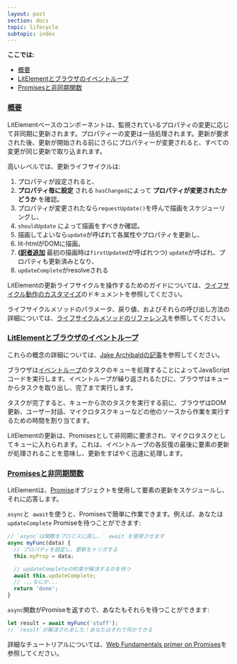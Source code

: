 ```yaml
---
layout: post
section: docs
topic: lifecycle
subtopic: index
---
```


<!-- original:
**On this page:**

* [Overview](#overview)
* [LitElement and the browser event loop](#eventloop)
* [Promises and asynchronous functions](#promises)
-->

**ここでは:**

* [概要](#overview)
* [LitElementとブラウザのイベントループ](#eventloop)
* [Promisesと非同期関数](#promises)

<a id="overview">

### [概要](#overview)

<!-- original:
LitElement-based components update asynchronously in response to observed property changes. Property changes are batched--if more properties change after an update is requested, but before the update starts, all of the changes are captured in the same update.

At a high level, the update lifecycle is:

1.  A property is set. 
2.  The property's `hasChanged` function evaluates whether the property has changed.
3.  If the property has changed, `requestUpdate` fires, scheduling an update.
4.  `shouldUpdate` checks whether the update should proceed.
5.  If the update should proceed, the `update` function reflects the element's properties to its attributes.
6.  The lit-html `render` function renders DOM changes.
7.  The `updated` function is called, exposing the properties that changed.
8.  The `updateComplete` Promise resolves. Any code waiting for it can now run.

See the documentation on [Customizing lifecycle behavior](customize) for a guide to working with the LitElement update lifecycle. 

For details on the lifecycle methods' parameters, return values, and how to call them, see the [Lifecycle methods reference](methods).
-->

LitElementベースのコンポーネントは、監視されているプロパティの変更に応じて非同期に更新されます。プロパティーの変更は一括処理されます。更新が要求された後、更新が開始される前にさらにプロパティーが変更されると、すべての変更が同じ更新で取り込まれます。

高いレベルでは、更新ライフサイクルは:

1. プロパティが設定されると、
2. **プロパティ毎に設定** される `hasChanged`によって **プロパティが変更されたかどうか** を確認。
3. プロパティが変更されたなら`requestUpdate()`を呼んで描画をスケジューリングし、
4. `shouldUpdate` によって描画をすべきか確認。
5. 描画してよいなら`update`が呼ばれて各属性やプロパティを更新し、
6. lit-htmlがDOMに描画。
7. **([訳者追加](https://github.com/Polymer/lit-element#advanced-update-lifecycle)** 最初の描画時は`firstUpdated`が呼ばれつつ) `update`が呼ばれ、プロパティも更新済みとなり、
8. `updateComplete`がresolveされる

LitElementの更新ライフサイクルを操作するためのガイドについては、[ライフサイクル動作のカスタマイズ](customize)のドキュメントを参照してください。

ライフサイクルメソッドのパラメータ、戻り値、およびそれらの呼び出し方法の詳細については、[ライフサイクルメソッドのリファレンス](methods)を参照してください。

<a id="eventloop">

### [LitElementとブラウザのイベントループ](#eventloop)

<!-- original:
For a more detailed explanation of these concepts, see [Jake Archibald's article](https://jakearchibald.com/2015/tasks-microtasks-queues-and-schedules/).

The browser executes JavaScript code by processing a queue of tasks in the [event loop](https://developer.mozilla.org/en-US/docs/Web/JavaScript/EventLoop). In each iteration of the event loop, the browser takes a task from the queue and runs it to completion. 

When the task completes, before taking the next task from the queue, the browser allocates time to perform work from other sources--including DOM updates, user interactions, and the microtask queue. 

LitElement updates are requested asynchronously as Promises, and are queued as microtasks. This means that element updates are processed at the end of every iteration of the event loop--making updates super fast and responsive.
-->

これらの概念の詳細については、[Jake Archibaldの記事](https://jakearchibald.com/2015/tasks-microtasks-queues-and-schedules/)を参照してください。

ブラウザは[イベントループ](https://developer.mozilla.org/en-US/docs/Web/JavaScript/EventLoop)のタスクのキューを処理することによってJavaScriptコードを実行します。イベントループが繰り返されるたびに、ブラウザはキューからタスクを取り出し、完了まで実行します。

タスクが完了すると、キューから次のタスクを実行する前に、ブラウザはDOM更新、ユーザー対話、マイクロタスクキューなどの他のソースから作業を実行するための時間を割り当てます。

LitElementの更新は、Promisesとして非同期に要求され、マイクロタスクとしてキューに入れられます。これは、イベントループの各反復の最後に要素の更新が処理されることを意味し、更新をすばやく迅速に処理します。

<a id="promises">

### [Promisesと非同期関数](#promises)

<!-- original:
LitElement uses [Promise](https://developer.mozilla.org/en-US/docs/Web/JavaScript/Reference/Global_Objects/Promise) objects to schedule and respond to element updates. 

Using `async` and `await` makes it easy to work with Promises. For example, you can await the `updateComplete` Promise:

```js
// `async` makes the function return a Promise & lets you use `await` 
async myFunc(data) {
  // Set a property, triggering an update
  this.myProp = data;

  // Wait for the updateComplete promise to resolve
  await this.updateComplete;
  // ...do stuff...
  return 'done';
}
```

Because `async` functions return a Promise, you can await them, too:

```js
let result = await myFunc('stuff');
// `result` is resolved! You can do something with it
```

See the [Web Fundamentals primer on Promises](https://developers.google.com/web/fundamentals/primers/promises) for a more in-depth tutorial.
-->

LitElementは、[Promise](https://developer.mozilla.org/en-US/docs/Web/JavaScript/Reference/Global_Objects/Promise)オブジェクトを使用して要素の更新をスケジュールし、それに応答します。

`async`と` await`を使うと、Promisesで簡単に作業できます。例えば、あなたは `updateComplete` Promiseを待つことができます:

```js
// `async`は関数をプロミスに戻し、` await`を使用させます
async myFunc(data) {
  // プロパティを設定し、更新をトリガする
  this.myProp = data;

  // updateCompleteの約束が解決するのを待つ
  await this.updateComplete;
  // ...なにか...
  return 'done';
}
```

`async`関数がPromiseを返すので、あなたもそれらを待つことができます:

```js
let result = await myFunc('stuff');
// `result`が解決されました！あなたはそれで何かできる
```

詳細なチュートリアルについては、[Web Fundamentals primer on Promises](https://developers.google.com/web/fundamentals/primers/promises)を参照してください。
